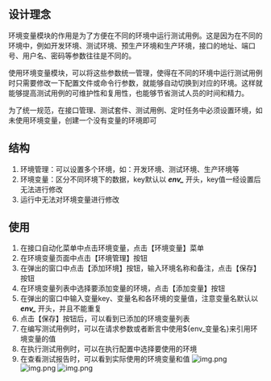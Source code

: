 
## 设计理念

环境变量模块的作用是为了方便在不同的环境中运行测试用例。这是因为在不同的环境中，例如开发环境、测试环境、预生产环境和生产环境，接口的地址、端口号、用户名、密码等参数往往是不同的。

使用环境变量模块，可以将这些参数统一管理，使得在不同的环境中运行测试用例时只需要修改一下配置文件或命令行参数，就能够自动切换到对应的环境。这样就能够提高测试用例的可维护性和复用性，也能够节省测试人员的时间和精力。

为了统一规范，在接口管理、测试套件、测试用例、定时任务中必须设置环境，如未使用环境变量，创建一个没有变量的环境即可

## 结构

1. 环境管理：可以设置多个环境，如：开发环境、测试环境、生产环境等
2. 环境变量：区分不同环境下的数据，key默认以 ***env_*** 开头，key值一经设置后无法进行修改
3. 运行中无法对环境变量进行修改

## 使用

1. 在接口自动化菜单中点击环境变量，点击【环境变量】菜单
2. 在环境变量页面中点击【环境管理】按钮
3. 在弹出的窗口中点击【添加环境】按钮，输入环境名称和备注，点击【保存】按钮
4. 在环境变量列表中选择要添加变量的环境，点击【添加变量】按钮
5. 在弹出的窗口中输入变量key、变量名和各环境的变量值，注意变量名默认以 ***env_*** 开头，并且不能重复
6. 点击【保存】按钮后，可以看到已添加的环境变量列表
7. 在编写测试用例时，可以在请求参数或者断言中使用${env_变量名}来引用环境变量的值
8. 在执行测试用例时，可以在执行配置中选择要使用的环境
9. 在查看测试报告时，可以看到实际使用的环境变量和值
   ![img.png](http://qiniu.yangfan.gd.cn/image/documents/engmanage.png)
   ![img.png](http://qiniu.yangfan.gd.cn/image/documents/addvariable.png)
   ![img.png](http://qiniu.yangfan.gd.cn/image/documents/envlist.png)